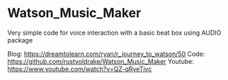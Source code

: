 # Watson_Music_Maker
Very simple code for voice interaction with a basic beat box using AUDIO package

Blog:     https://dreamtolearn.com/ryan/r_journey_to_watson/50
Code:     https://github.com/rustyoldrake/Watson_Music_Maker
Youtube:  https://www.youtube.com/watch?v=QZ-qRyeTivc


